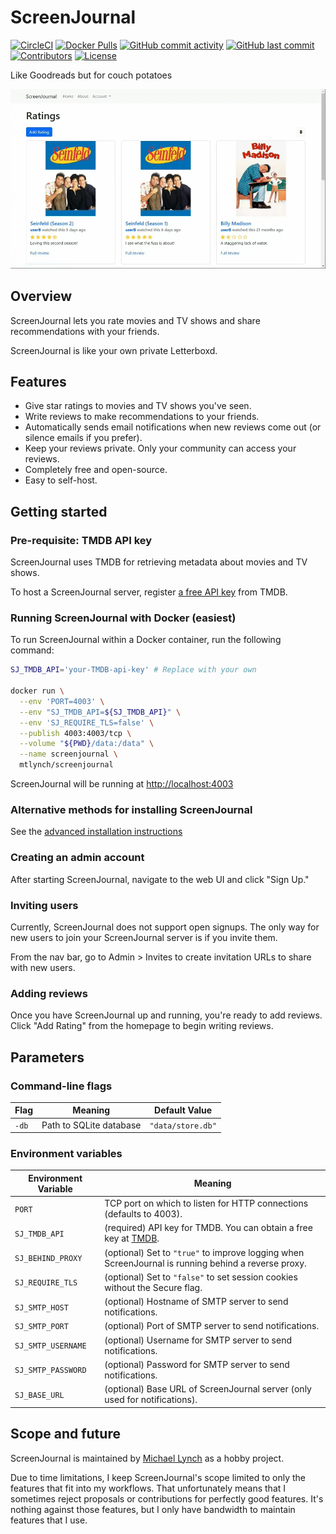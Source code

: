 # ScreenJournal

[![CircleCI](https://circleci.com/gh/mtlynch/screenjournal.svg?style=svg)](https://circleci.com/gh/mtlynch/screenjournal)
[![Docker Pulls](https://img.shields.io/docker/pulls/mtlynch/screenjournal.svg?maxAge=604800)](https://hub.docker.com/r/mtlynch/screenjournal/)
[![GitHub commit activity](https://img.shields.io/github/commit-activity/m/mtlynch/screenjournal)](https://github.com/mtlynch/screenjournal/commits/master)
[![GitHub last commit](https://img.shields.io/github/last-commit/mtlynch/screenjournal)](https://github.com/mtlynch/screenjournal/commits/master)
[![Contributors](https://img.shields.io/github/contributors/mtlynch/screenjournal)](https://github.com/mtlynch/screenjournal/graphs/contributors)
[![License](http://img.shields.io/:license-agpl-blue.svg?style=flat-square)](LICENSE)

Like Goodreads but for couch potatoes

![Animated demo of ScreenJournal](docs/assets/screenjournal-demo.webp)

## Overview

ScreenJournal lets you rate movies and TV shows and share recommendations with your friends.

ScreenJournal is like your own private Letterboxd.

## Features

- Give star ratings to movies and TV shows you've seen.
- Write reviews to make recommendations to your friends.
- Automatically sends email notifications when new reviews come out (or silence emails if you prefer).
- Keep your reviews private. Only your community can access your reviews.
- Completely free and open-source.
- Easy to self-host.

## Getting started

### Pre-requisite: TMDB API key

ScreenJournal uses TMDB for retrieving metadata about movies and TV shows.

To host a ScreenJournal server, register [a free API key](https://www.themoviedb.org/documentation/api) from TMDB.

### Running ScreenJournal with Docker (easiest)

To run ScreenJournal within a Docker container, run the following command:

```bash
SJ_TMDB_API='your-TMDB-api-key' # Replace with your own

docker run \
  --env 'PORT=4003' \
  --env "SJ_TMDB_API=${SJ_TMDB_API}" \
  --env 'SJ_REQUIRE_TLS=false' \
  --publish 4003:4003/tcp \
  --volume "${PWD}/data:/data" \
  --name screenjournal \
  mtlynch/screenjournal
```

ScreenJournal will be running at <http://localhost:4003>

### Alternative methods for installing ScreenJournal

See the [advanced installation instructions](docs/advanced-installation.md)

### Creating an admin account

After starting ScreenJournal, navigate to the web UI and click "Sign Up."

### Inviting users

Currently, ScreenJournal does not support open signups. The only way for new users to join your ScreenJournal server is if you invite them.

From the nav bar, go to Admin > Invites to create invitation URLs to share with new users.

### Adding reviews

Once you have ScreenJournal up and running, you're ready to add reviews. Click "Add Rating" from the homepage to begin writing reviews.

## Parameters

### Command-line flags

| Flag  | Meaning                 | Default Value     |
| ----- | ----------------------- | ----------------- |
| `-db` | Path to SQLite database | `"data/store.db"` |

### Environment variables

| Environment Variable | Meaning                                                                                                         |
| -------------------- | --------------------------------------------------------------------------------------------------------------- |
| `PORT`               | TCP port on which to listen for HTTP connections (defaults to 4003).                                            |
| `SJ_TMDB_API`        | (required) API key for TMDB. You can obtain a free key at [TMDB](https://www.themoviedb.org/documentation/api). |
| `SJ_BEHIND_PROXY`    | (optional) Set to `"true"` to improve logging when ScreenJournal is running behind a reverse proxy.             |
| `SJ_REQUIRE_TLS`     | (optional) Set to `"false"` to set session cookies without the Secure flag.                                     |
| `SJ_SMTP_HOST`       | (optional) Hostname of SMTP server to send notifications.                                                       |
| `SJ_SMTP_PORT`       | (optional) Port of SMTP server to send notifications.                                                           |
| `SJ_SMTP_USERNAME`   | (optional) Username for SMTP server to send notifications.                                                      |
| `SJ_SMTP_PASSWORD`   | (optional) Password for SMTP server to send notifications.                                                      |
| `SJ_BASE_URL`        | (optional) Base URL of ScreenJournal server (only used for notifications).                                      |

## Scope and future

ScreenJournal is maintained by [Michael Lynch](https://mtlynch.io) as a hobby project.

Due to time limitations, I keep ScreenJournal's scope limited to only the features that fit into my workflows. That unfortunately means that I sometimes reject proposals or contributions for perfectly good features. It's nothing against those features, but I only have bandwidth to maintain features that I use.
